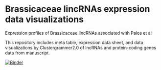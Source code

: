 # Brassicaceae lincRNAs expression data visualizations
Expression profiles of Brassicaceae lincRNAs associated with Palos et al


This repository includes meta table, expression data sheet, and data visualizations by Clustergrammer2.0 of lncRNAs and protein-coding genes data from manuscript. 

[![Binder](https://mybinder.org/badge_logo.svg)](https://mybinder.org/v2/gh/Evolinc/Brassicaceae_lincRNAs/HEAD)
